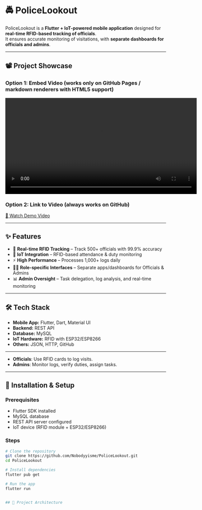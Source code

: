 # 🚔 PoliceLookout

PoliceLookout is a **Flutter + IoT-powered mobile application** designed for **real-time RFID-based tracking of officials**.  
It ensures accurate monitoring of visitations, with **separate dashboards for officials and admins**.  

---

## 📽️ Project Showcase

### Option 1: Embed Video (works only on GitHub Pages / markdown renderers with HTML5 support)
<video src="demo.mp4" controls width="600"></video>

### Option 2: Link to Video (always works on GitHub)
[🎥 Watch Demo Video](https://drive.google.com/file/d/1UR08bEyJNY1MY-K1oBZVRIqhlDZx7QTc/view?usp=drivesdk)

---

## ✨ Features

- 📡 **Real-time RFID Tracking** – Track 500+ officials with 99.9% accuracy  
- 🔗 **IoT Integration** – RFID-based attendance & duty monitoring  
- ⚡ **High Performance** – Processes 1,000+ logs daily  
- 👨‍💻 **Role-specific Interfaces** – Separate apps/dashboards for Officials & Admins  
- 📊 **Admin Oversight** – Task delegation, log analysis, and real-time monitoring  

---

## 🛠 Tech Stack

- **Mobile App:** Flutter, Dart, Material UI  
- **Backend:** REST API  
- **Database:** MySQL  
- **IoT Hardware:** RFID with ESP32/ESP8266  
- **Others:** JSON, HTTP, GitHub  

---

- **Officials**: Use RFID cards to log visits.  
- **Admins**: Monitor logs, verify duties, assign tasks.  

---

## 🚀 Installation & Setup

### Prerequisites
- Flutter SDK installed  
- MySQL database  
- REST API server configured  
- IoT device (RFID module + ESP32/ESP8266)  

### Steps
```bash
# Clone the repository
git clone https://github.com/Nobodyyisme/PoliceLookout.git
cd PoliceLookout

# Install dependencies
flutter pub get

# Run the app
flutter run


## 📂 Project Architecture

